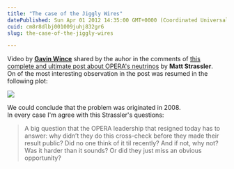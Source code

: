 ```yaml
---
title: "The case of the Jiggly Wires"
datePublished: Sun Apr 01 2012 14:35:00 GMT+0000 (Coordinated Universal Time)
cuid: cm8r8dlbj001009juhj832gr6
slug: the-case-of-the-jiggly-wires

---
```



Video by [**Gavin Wince**](http://www.existics101.com/) shared by the auhor in the comments of [this complete and ultimate post about OPERA's neutrinos](http://profmattstrassler.com/2012/03/30/operas-timing-issue-confirmed/) by **Matt Strassler**.  
On of the most interesting observation in the post was resumed in the following plot:

![](https://cdn.hashnode.com/res/hashnode/image/upload/v1743072525438/36f58487-1bc8-426f-b3f5-b5dff2dab5a8.png)

We could conclude that the problem was originated in 2008.  
In every case I'm agree with this Strassler's questions:

> A big question that the OPERA leadership that resigned today has to answer: why didn’t they do this cross-check before they made their result public? Did no one think of it til recently? And if not, why not? Was it harder than it sounds? Or did they just miss an obvious opportunity?
